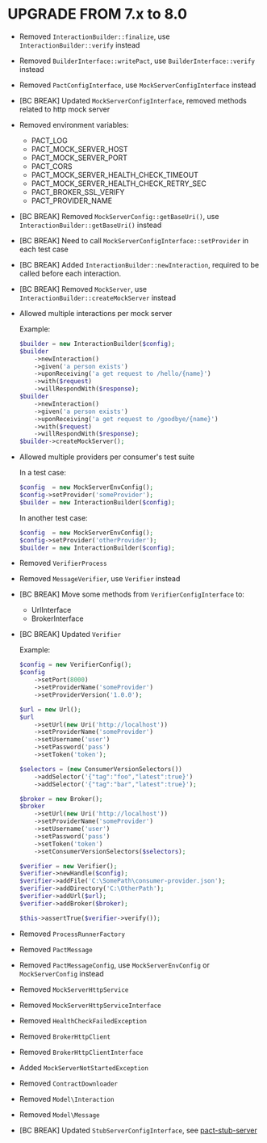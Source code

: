 UPGRADE FROM 7.x to 8.0
=======================

 * Removed `InteractionBuilder::finalize`, use `InteractionBuilder::verify` instead
 * Removed `BuilderInterface::writePact`, use `BuilderInterface::verify` instead
 * Removed `PactConfigInterface`, use `MockServerConfigInterface` instead
 * [BC BREAK] Updated `MockServerConfigInterface`, removed methods related to http mock server
 * Removed environment variables:
    - PACT_LOG
    - PACT_MOCK_SERVER_HOST
    - PACT_MOCK_SERVER_PORT
    - PACT_CORS
    - PACT_MOCK_SERVER_HEALTH_CHECK_TIMEOUT
    - PACT_MOCK_SERVER_HEALTH_CHECK_RETRY_SEC
    - PACT_BROKER_SSL_VERIFY
    - PACT_PROVIDER_NAME
 * [BC BREAK] Removed `MockServerConfig::getBaseUri()`, use `InteractionBuilder::getBaseUri()` instead
 * [BC BREAK] Need to call `MockServerConfigInterface::setProvider` in each test case
 * [BC BREAK] Added `InteractionBuilder::newInteraction`, required to be called before each interaction.
 * [BC BREAK] Removed `MockServer`, use `InteractionBuilder::createMockServer` instead
 * Allowed multiple interactions per mock server

   Example:
   ```php
   $builder = new InteractionBuilder($config);
   $builder
       ->newInteraction()
       ->given('a person exists')
       ->uponReceiving('a get request to /hello/{name}')
       ->with($request)
       ->willRespondWith($response);
   $builder
       ->newInteraction()
       ->given('a person exists')
       ->uponReceiving('a get request to /goodbye/{name}')
       ->with($request)
       ->willRespondWith($response);
   $builder->createMockServer();
   ```

 * Allowed multiple providers per consumer's test suite

   In a test case:
   ```php
   $config  = new MockServerEnvConfig();
   $config->setProvider('someProvider');
   $builder = new InteractionBuilder($config);
   ```

   In another test case:
   ```php
   $config  = new MockServerEnvConfig();
   $config->setProvider('otherProvider');
   $builder = new InteractionBuilder($config);
   ```

 * Removed `VerifierProcess`
 * Removed `MessageVerifier`, use `Verifier` instead
 * [BC BREAK] Move some methods from `VerifierConfigInterface` to:
    - UrlInterface
    - BrokerInterface
 * [BC BREAK] Updated `Verifier`

   Example:
   ```php
   $config = new VerifierConfig();
   $config
       ->setPort(8000)
       ->setProviderName('someProvider')
       ->setProviderVersion('1.0.0');

   $url = new Url();
   $url
       ->setUrl(new Uri('http://localhost'))
       ->setProviderName('someProvider')
       ->setUsername('user')
       ->setPassword('pass')
       ->setToken('token');

   $selectors = (new ConsumerVersionSelectors())
       ->addSelector('{"tag":"foo","latest":true}')
       ->addSelector('{"tag":"bar","latest":true}');

   $broker = new Broker();
   $broker
       ->setUrl(new Uri('http://localhost'))
       ->setProviderName('someProvider')
       ->setUsername('user')
       ->setPassword('pass')
       ->setToken('token')
       ->setConsumerVersionSelectors($selectors);

   $verifier = new Verifier();
   $verifier->newHandle($config);
   $verifier->addFile('C:\SomePath\consumer-provider.json');
   $verifier->addDirectory('C:\OtherPath');
   $verifier->addUrl($url);
   $verifier->addBroker($broker);

   $this->assertTrue($verifier->verify());
   ```

 * Removed `ProcessRunnerFactory`
 * Removed `PactMessage`
 * Removed `PactMessageConfig`, use `MockServerEnvConfig` or `MockServerConfig` instead
 * Removed `MockServerHttpService`
 * Removed `MockServerHttpServiceInterface`
 * Removed `HealthCheckFailedException`
 * Removed `BrokerHttpClient`
 * Removed `BrokerHttpClientInterface`
 * Added `MockServerNotStartedException`
 * Removed `ContractDownloader`
 * Removed `Model\Interaction`
 * Removed `Model\Message`
 * [BC BREAK] Updated `StubServerConfigInterface`, see [pact-stub-server](https://github.com/pact-foundation/pact-stub-server)
